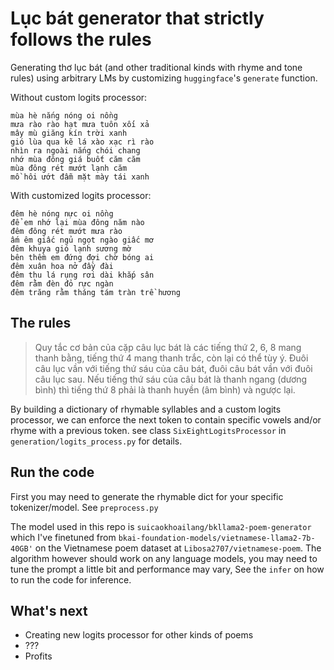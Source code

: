 # Lục bát generator that strictly follows the rules 
Generating thơ lục bát (and other traditional kinds with rhyme and tone rules) using arbitrary LMs by customizing `huggingface`'s `generate` function. 

Without custom logits processor:
```
mùa hè nắng nóng oi nồng
mưa rào rào hạt mưa tuôn xối xả
mây mù giăng kín trời xanh
gió lùa qua kẽ lá xào xạc rì rào
nhìn ra ngoài nắng chói chang
nhớ mùa đông giá buốt căm căm
mùa đông rét mướt lạnh căm
mồ hôi ướt đẫm mặt mày tái xanh
```
With customized logits processor:
```
đêm hè nóng nực oi nồng
để em nhớ lại mùa đông năm nào
đêm đông rét mướt mưa rào
ấm êm giấc ngủ ngọt ngào giấc mơ
đêm khuya gió lạnh sương mờ
bên thềm em đứng đợi chờ bóng ai
đêm xuân hoa nở đầy đài
đêm thu lá rụng rơi dài khắp sân
đêm rằm đèn đỏ rực ngàn
đêm trăng rằm tháng tám tràn trề hương
```
## The rules
> Quy tắc cơ bản của cặp câu lục bát là các tiếng thứ 2, 6, 8 mang thanh bằng, tiếng thứ 4 mang thanh trắc, còn lại có thể tùy ý. Đuôi câu lục vần với tiếng thứ sáu của câu bát, đuôi câu bát vần với đuôi câu lục sau. Nếu tiếng thứ sáu của câu bát là thanh ngang (dương bình) thì tiếng thứ 8 phải là thanh huyền (âm bình) và ngược lại.

By building a dictionary of rhymable syllables and a custom logits processor, we can enforce the next token to contain specific vowels and/or rhyme with a previous token. see class `SixEightLogitsProcessor` in `generation/logits_process.py` for details.

## Run the code
First you may need to generate the rhymable dict for your specific tokenizer/model. See `preprocess.py`

The model used in this repo is `suicaokhoailang/bkllama2-poem-generator` which I've finetuned from `bkai-foundation-models/vietnamese-llama2-7b-40GB'` on  the Vietnamese poem dataset at `Libosa2707/vietnamese-poem`. The algorithm however should work on any language models, you may need to tune the prompt a little bit and performance may vary,
See the `infer` on how to run the code for inference.

## What's next
- Creating new logits processor for other kinds of poems
- ???
- Profits
